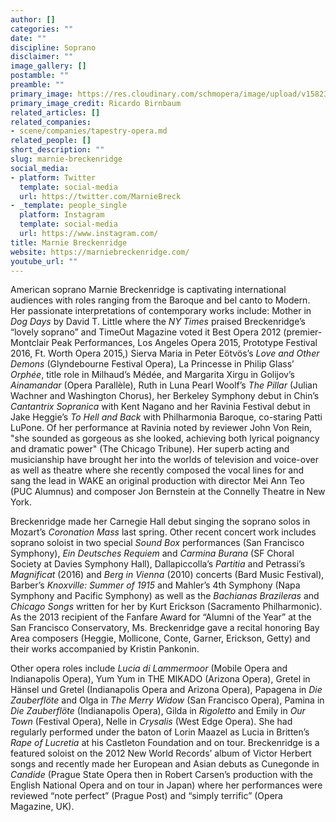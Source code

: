 ```yaml
---
author: []
categories: ""
date: ""
discipline: Soprano
disclaimer: ""
image_gallery: []
postamble: ""
preamble: ""
primary_image: https://res.cloudinary.com/schmopera/image/upload/v1582337774/media/2020/02/Marnie_Breckenridge-RiccardoBirnbaum_qqtpnd.jpg
primary_image_credit: Ricardo Birnbaum
related_articles: []
related_companies:
- scene/companies/tapestry-opera.md
related_people: []
short_description: ""
slug: marnie-breckenridge
social_media:
- platform: Twitter
  template: social-media
  url: https://twitter.com/MarnieBreck
- _template: people_single
  platform: Instagram
  template: social-media
  url: https://www.instagram.com/
title: Marnie Breckenridge
website: https://marniebreckenridge.com/
youtube_url: ""
---
```

American soprano Marnie Breckenridge is captivating international audiences with roles ranging from the Baroque and bel canto to Modern. Her passionate interpretations of contemporary works include: Mother in _Dog Days_ by David T. Little where the _NY Times_ praised Breckenridge’s “lovely soprano” and TimeOut Magazine voted it Best Opera 2012 (premier-Montclair Peak Performances, Los Angeles Opera 2015, Prototype Festival 2016, Ft. Worth Opera 2015,) Sierva Maria in Peter Eötvös’s _Love and Other Demons_ (Glyndebourne Festival Opera), La Princesse in Philip Glass’ _Orphée_, title role in Milhaud’s Médée, and Margarita Xirgu in Golijov’s _Ainamandar_ (Opera Parallèle), Ruth in Luna Pearl Woolf’s _The Pillar_ (Julian Wachner and Washington Chorus), her Berkeley Symphony debut in Chin’s _Cantantrix Sopranica_ with Kent Nagano and her Ravinia Festival debut in Jake Heggie’s _To Hell and Back_ with Philharmonia Baroque, co-staring Patti LuPone. Of her performance at Ravinia noted by reviewer John Von Rein, "she sounded as gorgeous as she looked, achieving both lyrical poignancy and dramatic power" (The Chicago Tribune). Her superb acting and musicianship have brought her into the worlds of television and voice-over as well as theatre where she recently composed the vocal lines for and sang the lead in WAKE  an original production with director Mei Ann Teo (PUC Alumnus) and composer Jon Bernstein at the Connelly Theatre in New York.

Breckenridge made her Carnegie Hall debut singing the soprano solos in Mozart’s _Coronation Mass_ last spring. Other recent concert work includes soprano soloist in two special _Sound Box_ performances (San Francisco Symphony), _Ein Deutsches Requiem_ and _Carmina Burana_ (SF Choral Society at Davies Symphony Hall), Dallapiccolla’s _Partitia_ and Petrassi’s _Magnificat_ (2016) and _Berg in Vienna_ (2010) concerts (Bard Music Festival), Barber’s _Knoxville: Summer of 1915_ and Mahler’s 4th Symphony (Napa Symphony and Pacific Symphony) as well as the _Bachianas Brazileras_ and _Chicago Songs_ written for her by Kurt Erickson (Sacramento Philharmonic). As the 2013 recipient of the Fanfare Award for “Alumni of the Year” at the San Francisco Conservatory, Ms. Breckenridge gave a recital honoring Bay Area composers (Heggie, Mollicone, Conte, Garner, Erickson, Getty) and their works accompanied by Kristin Pankonin.

Other opera roles include _Lucia di Lammermoor_ (Mobile Opera and Indianapolis Opera), Yum Yum in THE MIKADO (Arizona Opera), Gretel in Hänsel und Gretel (Indianapolis Opera and Arizona Opera), Papagena in _Die Zauberflöte_ and Olga in _The Merry Widow_ (San Francisco Opera), Pamina in _Die Zauberflöte_ (Indianapolis Opera), Gilda in _Rigoletto_ and Emily in _Our Town_ (Festival Opera), Nelle in _Crysalis_ (West Edge Opera). She had regularly performed under the baton of Lorin Maazel as Lucia in Britten’s _Rape of Lucretia_ at his Castleton Foundation and on tour. Breckenridge is a featured soloist on the 2012 New World Records’ album of Victor Herbert songs and recently made her European and Asian debuts as Cunegonde in _Candide_ (Prague State Opera then in Robert Carsen’s production with the English National Opera and on tour in Japan) where her performances were reviewed “note perfect” (Prague Post) and “simply terrific” (Opera Magazine, UK).